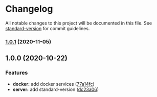# Changelog

All notable changes to this project will be documented in this file. See [standard-version](https://github.com/conventional-changelog/standard-version) for commit guidelines.

### [1.0.1](https://github.com/darkjinnee/larapack/compare/v1.0.0...v1.0.1) (2020-11-05)

## 1.0.0 (2020-10-22)


### Features

* **docker:** add docker services ([77a14fc](https://github.com/darkjinnee/larapack/commit/77a14fc8357655e1e8dfe5a69a1d0129f7f665da))
* **server:** add standard-version ([dc23a06](https://github.com/darkjinnee/larapack/commit/dc23a0643375e12257e6977e5dbc3e340eb72c5b))
